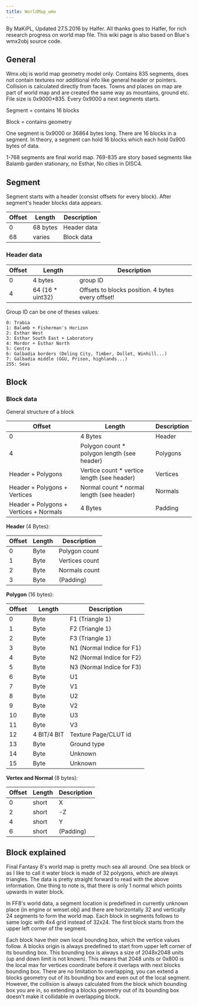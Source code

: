 ```yaml
---
title: WorldMap_wmx
---
```


By MaKiPL, Updated 27.5.2016 by Halfer. All thanks goes to Halfer, for rich research progress on world map file. This wiki page is also based on Blue's wmx2obj source code.

## General

Wmx.obj is world map geometry model only. Contains 835 segments, does not contain textures nor additional info like general header or pointers. Collision is calculated directly from faces. Towns and places on map are part of world map and are created the same way as mountains, ground etc. File size is 0x9000\*835. Every 0x9000 a next segments starts.

Segment = contains 16 blocks

Block = contains geometry

One segment is 0x9000 or 36864 bytes long. There are 16 blocks in a segment. In theory, a segment can hold 16 blocks which each hold 0x900 bytes of data.

1-768 segments are final world map. 769-835 are story based segments like Balamb garden stationary, no Esthar, No cities in DISC4.

## Segment

Segment starts with a header (consist offsets for every block). After segment's header blocks data appears.

  

| Offset | Length   | Description |
|--------|----------|-------------|
| 0      | 68 bytes | Header data |
| 68     | varies   | Block data  |

  

### Header data

| Offset | Length            | Description                                       |
|--------|-------------------|---------------------------------------------------|
| 0      | 4 bytes           | group ID                                          |
| 4      | 64 (16 \* uint32) | Offsets to blocks position. 4 bytes every offset! |

Group ID can be one of theses values:

`0: Trabia`  
`1: Balamb + Fisherman's Horizon`  
`2: Esthar West`  
`3: Esthar South East + Laboratory`  
`4: Mordor + Esthar North`  
`5: Centra`  
`6: Galbadia borders (Deling City, Timber, Dollet, Winhill...)`  
`7: Galbadia middle (GGU, Prison, highlands...)`  
`255: Seas`

## Block

### Block data

General structure of a block

| Offset                                 | Length                                       | Description |
|----------------------------------------|----------------------------------------------|-------------|
| 0                                      | 4 Bytes                                      | Header      |
| 4                                      | Polygon count \* polygon length (see header) | Polygons    |
| Header + Polygons                      | Vertice count \* vertice length (see header) | Vertices    |
| Header + Polygons + Vertices           | Normal count \* normal length (see header)   | Normals     |
| Header + Polygons + Vertices + Normals | 4 Bytes                                      | Padding     |

**Header** (4 Bytes):

| Offset | Length | Description    |
|--------|--------|----------------|
| 0      | Byte   | Polygon count  |
| 1      | Byte   | Vertices count |
| 2      | Byte   | Normals count  |
| 3      | Byte   | (Padding)      |

**Polygon** (16 bytes):

| Offset | Length      | Description               |
|--------|-------------|---------------------------|
| 0      | Byte        | F1 (Triangle 1)           |
| 1      | Byte        | F2 (Triangle 1)           |
| 2      | Byte        | F3 (Triangle 1)           |
| 3      | Byte        | N1 (Normal Indice for F1) |
| 4      | Byte        | N2 (Normal Indice for F2) |
| 5      | Byte        | N3 (Normal Indice for F3) |
| 6      | Byte        | U1                        |
| 7      | Byte        | V1                        |
| 8      | Byte        | U2                        |
| 9      | Byte        | V2                        |
| 10     | Byte        | U3                        |
| 11     | Byte        | V3                        |
| 12     | 4 BIT/4 BIT | Texture Page/CLUT id      |
| 13     | Byte        | Ground type               |
| 14     | Byte        | Unknown                   |
| 15     | Byte        | Unknown                   |

**Vertex and Normal** (8 bytes):

| Offset | Length | Description |
|--------|--------|-------------|
| 0      | short  | X           |
| 2      | short  | -Z          |
| 4      | short  | Y           |
| 6      | short  | (Padding)   |

## Block explained

Final Fantasy 8's world map is pretty much sea all around. One sea block or as I like to call it water block is made of 32 polygons, which are always triangles. The data is pretty straight forward to read with the above information. One thing to note is, that there is only 1 normal which points upwards in water block.

In FF8's world data, a segment location is predefined in currently unknown place (in engine or wmset.obj) and there are horizontally 32 and vertically 24 segments to form the world map. Each block in segments follows to same logic with 4x4 grid instead of 32x24. The first block starts from the upper left corner of the segment.

Each block have their own local bounding box, which the vertice values follow. A blocks origin is always predefined to start from upper left corner of its bounding box. This bounding box is always a size of 2048x2048 units (up and down limit is not known). This means that 2048 units or 0x800 is the local max for vertices coordinate before it overlaps with next blocks bounding box. There are no limitation to overlapping, you can extend a blocks geometry out of its bounding box and even out of the local segment. However, the collision is always calculated from the block which bounding box you are in, so extending a blocks geometry out of its bounding box doesn't make it collidable in overlapping block.
